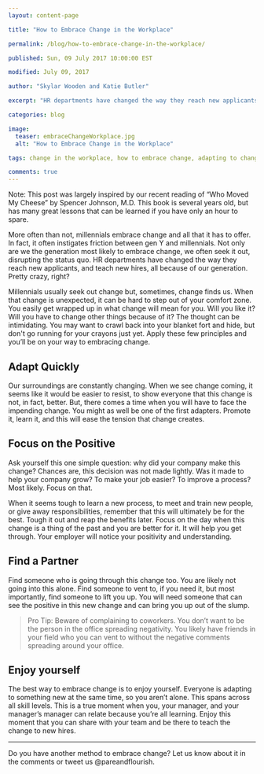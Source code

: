 ```yaml
---
layout: content-page

title: "How to Embrace Change in the Workplace"

permalink: /blog/how-to-embrace-change-in-the-workplace/

published: Sun, 09 July 2017 10:00:00 EST

modified: July 09, 2017

author: "Skylar Wooden and Katie Butler"

excerpt: "HR departments have changed the way they reach new applicants, and teach new hires, all because of our generation. Pretty crazy, right?"

categories: blog

image:
  teaser: embraceChangeWorkplace.jpg
  alt: "How to Embrace Change in the Workplace"

tags: change in the workplace, how to embrace change, adapting to change

comments: true
---
```


Note: This post was largely inspired by our recent reading of “Who Moved My Cheese” by Spencer Johnson, M.D. This book is several years old, but has many great lessons that can be learned if you have only an hour to spare. 

More often than not, millennials embrace change and all that it has to offer. In fact, it often instigates friction between gen Y and millennials. Not only are we the generation most likely to embrace change, we often seek it out, disrupting the status quo. HR departments have changed the way they reach new applicants, and teach new hires, all because of our generation. Pretty crazy, right? 

Millennials usually seek out change but, sometimes, change finds us. When that change is unexpected, it can be hard to step out of your comfort zone. You easily get wrapped up in what change will mean for you. Will you like it? Will you have to change other things because of it? The thought can be intimidating. You may want to crawl back into your blanket fort and hide, but don't go running for your crayons just yet. Apply these few principles and you’ll be on your way to embracing change. 

## Adapt Quickly

Our surroundings are constantly changing. When we see change coming, it seems like it would be easier to resist, to show everyone that this change is not, in fact, better. But, there comes a time when you will have to face the impending change. You might as well be one of the first adapters. Promote it, learn it, and this will ease the tension that change creates. 

## Focus on the Positive

Ask yourself this one simple question: why did your company make this change? Chances are, this decision was not made lightly. Was it made to help your company grow? To make your job easier? To improve a process? Most likely. Focus on that. 

When it seems tough to learn a new process, to meet and train new people, or give away responsibilities, remember that this will ultimately be for the best. Tough it out and reap the benefits later. Focus on the day when this change is a thing of the past and you are better for it. It will help you get through. Your employer will notice your positivity and understanding.

## Find a Partner 

Find someone who is going through this change too. You are likely not going into this alone. Find someone to vent to, if you need it, but most importantly, find someone to lift you up. You will need someone that can see the positive in this new change and can bring you up out of the slump. 

<blockquote>
<span class="boldText">Pro Tip</span>: Beware of complaining to coworkers. You don’t want to be the person in the office spreading negativity. You likely have friends in your field who you can vent to without the negative comments spreading around your office.</blockquote>

## Enjoy yourself

The best way to embrace change is to enjoy yourself. Everyone is adapting to something new at the same time, so you aren’t alone. This spans across all skill levels. This is a true moment when you, your manager, and your manager’s manager can relate because you’re all learning. Enjoy this moment that you can share with your team and be there to teach the change to new hires.

<hr class="secondary">

Do you have another method to embrace change? Let us know about it in the comments or tweet us @pareandflourish.